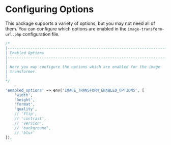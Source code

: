 # Configuring Options

This package supports a variety of options, but you may not need all of them. You can configure which options are enabled in the `image-transform-url.php` configuration file.

```php
/*
|--------------------------------------------------------------------------
| Enabled Options
|--------------------------------------------------------------------------
|
| Here you may configure the options which are enabled for the image
| transformer.
|
*/

'enabled_options' => env('IMAGE_TRANSFORM_ENABLED_OPTIONS', [
    'width',
    'height',
    'format',
    'quality',
    // 'flip',
    // 'contrast',
    // 'version',
    // 'background',
    // 'blur'
]),
```
